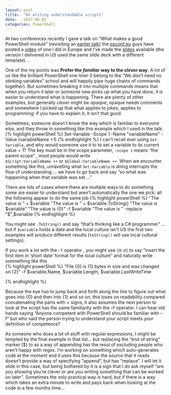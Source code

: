 ```yaml
---
layout: post
title:  "On writing understandable scripts"
date:   2017-06-02
categories: PowerShell
---
```

At two conferences recently I gave a talk on “What makes a good PowerShell module”  (revisiting an [earlier talk](https://1drv.ms/p/s!AhfYu7-CJv4e9Q_8zRp8e1w_S149)) the [psconf.eu](http://psconf.eu/) guys have posted a [video](https://www.youtube.com/watch?v=u7BrYQYvH0s&list=PLDCEho7foSooHYGxYqUj2Q6C7usp4aKIQ&index=24) of one I did in Europe and I’ve made the [slides](https://1drv.ms/p/s!AhfYu7-CJv4ejuRdLdJ3ovyIvrDI6A) available (the version I delivered in US used the same slide deck with a different template). .

One of the my points was **Prefer the _familiar_ way to the _clever_ way**. A lot of us like the brilliant PowerShell one-liner (I belong to the “We don’t need no stinking variables” school and will happily pipe huge chains of commands together). But sometimes breaking it into multiple commands means that when you return it later or someone new picks up what you have done, it is easier to understand what is happening.  There are plenty of other examples, but generally _clever_ might be _opaque_; opaque needs comments and somewhere I picked up that what applies to jokes, applies to programming: if you have to explain it, it isn’t that good.

Sometimes, someone doesn’t know the way which is familiar to everyone else, and they throw in something like this example which I used in the talk:
{% highlight powerShell %}
Set-Variable -Scope 1 -Name "variableName" -Value $($variableName +1)
{% endhighlight %}
I can’t recall ever using `Set-Variable`, and why would someone use it to to set a variable to its current value + 1? The key must be in the scope parameter, `–scope 1` means “the parent scope” , most people would write    
`$Script:VariableName ++` or `$Global:VariableName ++`. When we encounter something like this, unravelling what `Set-Variable` is doing interrupts the flow of understanding … we have to go back and say “so what was happening when that variable was set …” 

There are lots of cases where there are multiple ways to do something some are easier to understand but aren’t automatically the one we pick: all the following appear to do the same job
{% highlight powerShell %}
"The value is " + $variable
"The value is " + $variable.ToString()
"The value is $variable"
"The value is {0}" -f $variable
"The value is " -replace "$",$variable
{% endhighlight %}

You might see `.ToString()` and say “that’s thinking like a C# programmer” … but if `$variable` holds a date and the local culture isn’t US the first two examples will produce different results (`toString()` will use local cultural settings).

If you work a lot with the `–f` operator , you might use `{0:d}` to say “insert the first item in ‘short date’ format for the local culture” and naturally write somnething like this    
{% highlight powerShell %}
   "File {0} is {1} bytes in size and was changed on {2}" –f $variable.Name, $variable.Length, $variable.LastWriteTime

{% endhighlight %}

Because the eye has to jump back and forth along the line to figure out what goes into {0} and then into {1} and so on, this loses on readability compared concatenating the parts with + signs, it also assumes the next person to look at the script has the same familiarity with the –f operator. I can hear old hands saying “Anyone competent with PowerShell should be familiar with –f” but who said the person trying to understand your script meets _your_ definition of competence?

As someone who does a lot of stuff with regular expressions, I might be tempted by the final example in that list… but replacing the “end of string” marker ($) to as a way of appending has the resul of excluding people who aren’t happy with regex.  I’m working on something which auto-generates code at the moment and it uses this because the source that it reads doesn’t provide a way of specifying “append”, but has “replace”. I will let it slide in this case, but being bothered by it is a sign that I _do_ ask myself “are you showing you’re clever or are you writing something that can be worked on later”.  Sometimes the only practical way _is_ hard, but if there is a way which takes an extra minute to write and pays back when looking at the code in a few months time... 
  
